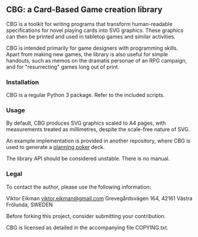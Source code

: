 ## CBG: a Card-Based Game creation library

CBG is a toolkit for writing programs that transform human-readable
specifications for novel playing cards into SVG graphics. These graphics
can then be printed and used in tabletop games and similar activities.

CBG is intended primarily for game designers with programming skills.
Apart from making new games, the library is also useful for simple
handouts, such as memos on the dramatis personae of an RPG campaign,
and for "resurrecting" games long out of print.


### Installation

CBG is a regular Python 3 package. Refer to the included scripts.


### Usage

By default, CBG produces SVG graphics scaled to A4 pages, with measurements
treated as millimetres, despite the scale-free nature of SVG.

An example implementation is provided in another repository, where CBG
is used to generate a [planning poker](https://github.com/veikman/ppoker) deck.

The library API should be considered unstable. There is no manual.


### Legal

To contact the author, please use the following information:

Viktor Eikman
viktor.eikman@gmail.com
Grevegårdsvägen 164, 42161 Västra Frölunda, SWEDEN

Before forking this project, consider submitting your contribution.

CBG is licensed as detailed in the accompanying file COPYING.txt.

